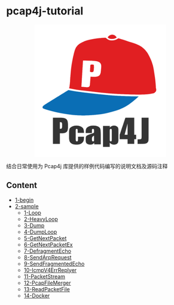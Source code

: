 pcap4j-tutorial
======

<a href="https://github.com/kaitoy/pcap4j" target="_blank"><img alt="Pcap4J" title="Pcap4J" src="./res/pcap4j-logo-color.png" width="70%" style="margin: 0px auto; display: block;" />

</a>

结合日常使用为 Pcap4j 库提供的样例代码编写的说明文档及源码注释

Content
------

- [1-begin](./docs/1-begin.md)
- [2-sample](./docs/2-sample)
  - [1-Loop](./docs/2-sample/1-Loop.md)
  - [2-HeavyLoop](./docs/2-sample/2-HeavyLoop.md)
  - [3-Dump](./docs/2-sample/3-Dump.md)
  - [4-DumpLoop](./docs/2-sample/4-DumpLoop.md)
  - [5-GetNextPacket](./docs/2-sample/5-GetNextPacket.md)
  - [6-GetNextPacketEx](./docs/2-sample/6-GetNextPacketEx.md)
  - [7-DefragmentEcho](./docs/2-sample/7-DefragmentEcho.md)
  - [8-SendArpRequest](./docs/2-sample/8-SendArpRequest.md)
  - [9-SendFragmentedEcho](./docs/2-sample/9-SendFragmentedEcho.md)
  - [10-IcmpV4ErrReplyer](./docs/2-sample/10-IcmpV4ErrReplyer.md)
  - [11-PacketStream](./docs/2-sample/11-PacketStream.md)
  - [12-PcapFileMerger](./docs/2-sample/12-PcapFileMerger.md)
  - [13-ReadPacketFile](./docs/2-sample/13-ReadPacketFile.md)
  - [14-Docker](./docs/2-sample/14-Docker.md)
